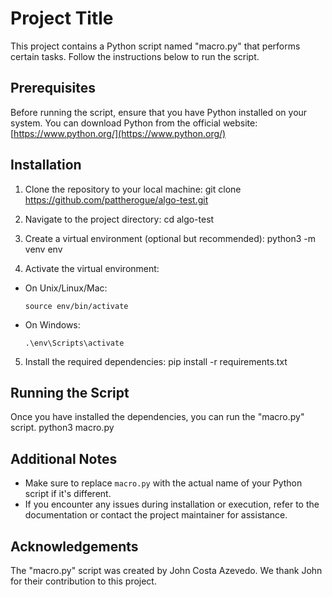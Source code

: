 # Project Title

This project contains a Python script named "macro.py" that performs certain tasks. Follow the instructions below to run the script.

## Prerequisites

Before running the script, ensure that you have Python installed on your system. You can download Python from the official website: [https://www.python.org/](https://www.python.org/)

## Installation

1. Clone the repository to your local machine:
git clone https://github.com/pattherogue/algo-test.git

2. Navigate to the project directory:
cd algo-test

3. Create a virtual environment (optional but recommended):
python3 -m venv env

4. Activate the virtual environment:
- On Unix/Linux/Mac:
  ```
  source env/bin/activate
  ```

- On Windows:
  ```
  .\env\Scripts\activate
  ```

5. Install the required dependencies:
pip install -r requirements.txt

## Running the Script

Once you have installed the dependencies, you can run the "macro.py" script.
python3 macro.py

## Additional Notes

- Make sure to replace `macro.py` with the actual name of your Python script if it's different.
- If you encounter any issues during installation or execution, refer to the documentation or contact the project maintainer for assistance.

## Acknowledgements

The "macro.py" script was created by John Costa Azevedo. We thank John for their contribution to this project.
